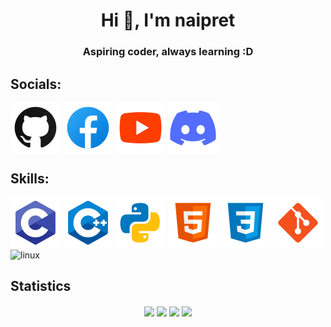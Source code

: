 <h1 align="center">Hi 👋, I'm naipret</h1>
<h3 align="center">Aspiring coder, always learning :D</h3>

<!-- - 📫 How to reach me **ngvphu235e@gmail.com**-->

<h2 align="left">Socials:</h2>
<p align="left">
  <a href="https://github.com/naipret" target="_blank" style="text-decoration: none; display: inline-block">
    <img align="center" src="https://raw.githubusercontent.com/naipret/naipret/master/src/icon/github.svg" alt="github" />
  </a>
  <a href="https://facebook.com/naipret" target="_blank" style="text-decoration: none; display: inline-block">
    <img align="center" src="https://raw.githubusercontent.com/naipret/naipret/master/src/icon/facebook.svg" alt="facebook" />
  </a>
  <a href="https://youtube.com/@naipret" target="_blank" style="text-decoration: none; display: inline-block">
    <img align="center" src="https://raw.githubusercontent.com/naipret/naipret/master/src/icon/youtube.svg" alt="youtube" />
  </a>
  <a href="https://discord.com/invite/ABmNTDpMeJ" target="_blank" style="text-decoration: none; display: inline-block">
    <img align="center" src="https://raw.githubusercontent.com/naipret/naipret/master/src/icon/discord.svg" alt="discord" />
  </a>
</p>

<h2 align="left">Skills:</h2>
<p align="left">
  <a href="https://github.com/naipret?tab=repositories&language=c" target="_blank" style="text-decoration: none; display: inline-block">
    <img src="https://raw.githubusercontent.com/naipret/naipret/master/src/icon/c.svg" alt="c" />
  </a>
  <a href="https://github.com/naipret?tab=repositories&language=c%2B%2B" target="_blank" style="text-decoration: none; display: inline-block">
    <img src="https://raw.githubusercontent.com/naipret/naipret/master/src/icon/cpp.svg" alt="cpp" />
  </a>
  <a href="https://github.com/naipret?tab=repositories&language=python" target="_blank" style="text-decoration: none; display: inline-block">
    <img src="https://raw.githubusercontent.com/naipret/naipret/master/src/icon/python.svg" alt="python" />
  </a>
  <a href="https://github.com/naipret?tab=repositories&language=html" target="_blank" style="text-decoration: none; display: inline-block">
    <img src="https://raw.githubusercontent.com/naipret/naipret/master/src/icon/html.svg" alt="html" />
  </a>
  <a href="https://github.com/naipret?tab=repositories&language=css" target="_blank" style="text-decoration: none; display: inline-block">
    <img src="https://raw.githubusercontent.com/naipret/naipret/master/src/icon/css.svg" alt="css" />
  </a>
  <a href="https://github.com/naipret?tab=repositories" target="_blank" style="text-decoration: none; display: inline-block">
    <img src="https://raw.githubusercontent.com/naipret/naipret/master/src/icon/git.svg" alt="git" />
  </a>
  <a href="https://github.com/torvalds/linux" target="_blank" style="text-decoration: none; display: inline-block">
    <img src="https://raw.githubusercontent.com/naipret/naipret/master/src/icon/linux.svg" alt="linux" />
  </a>
</p>

<h2>Statistics</h2>
<p align="center">
  <a href="https://github.com/anuraghazra/github-readme-stats?tab=readme-ov-file#github-stats-card" target="_blank" style="text-decoration: none; display: inline-block">
    <img height="200" align="center" src="https://github-readme-stats.vercel.app/api?username=naipret&show_icons=true&hide_border=true&theme=dark#gh-dark-mode-only" />
    <img height="200" align="center" src="https://github-readme-stats.vercel.app/api?username=naipret&show_icons=true&hide_border=true&theme=default#gh-light-mode-only" />
  </a>
  <a href="https://github.com/anuraghazra/github-readme-stats?tab=readme-ov-file#top-languages-card" target="_blank" style="text-decoration: none; display: inline-block">
    <img height="200" align="center" src="https://github-readme-stats.vercel.app/api/top-langs/?username=naipret&langs_count=8&layout=compact&hide_border=true&theme=dark#gh-dark-mode-only" />
    <img height="200" align="center" src="https://github-readme-stats.vercel.app/api/top-langs/?username=naipret&langs_count=8&layout=compact&hide_border=true&theme=default#gh-light-mode-only" />
  </a>
</p>
